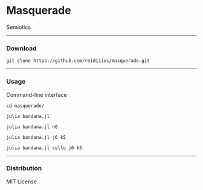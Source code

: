 # Masquerade
Semiotics

---

### Download

    git clone https://github.com/reidiiius/masquerade.git

---

### Usage
Command-line interface

    cd masquerade/

    julia bandana.jl

    julia bandana.jl n0

    julia bandana.jl j6 k5

    julia bandana.jl cello j6 k5

---

### Distribution
MIT License

